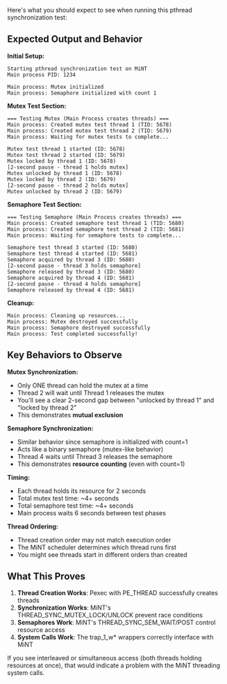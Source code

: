 Here's what you should expect to see when running this pthread synchronization test:

## Expected Output and Behavior

**Initial Setup:**
```
Starting pthread synchronization test on MiNT
Main process PID: 1234

Main process: Mutex initialized
Main process: Semaphore initialized with count 1
```

**Mutex Test Section:**
```
=== Testing Mutex (Main Process creates threads) ===
Main process: Created mutex test thread 1 (TID: 5678)
Main process: Created mutex test thread 2 (TID: 5679)
Main process: Waiting for mutex tests to complete...

Mutex test thread 1 started (ID: 5678)
Mutex test thread 2 started (ID: 5679)
Mutex locked by thread 1 (ID: 5678)
[2-second pause - thread 1 holds mutex]
Mutex unlocked by thread 1 (ID: 5678)
Mutex locked by thread 2 (ID: 5679)
[2-second pause - thread 2 holds mutex]
Mutex unlocked by thread 2 (ID: 5679)
```

**Semaphore Test Section:**
```
=== Testing Semaphore (Main Process creates threads) ===
Main process: Created semaphore test thread 1 (TID: 5680)
Main process: Created semaphore test thread 2 (TID: 5681)
Main process: Waiting for semaphore tests to complete...

Semaphore test thread 3 started (ID: 5680)
Semaphore test thread 4 started (ID: 5681)
Semaphore acquired by thread 3 (ID: 5680)
[2-second pause - thread 3 holds semaphore]
Semaphore released by thread 3 (ID: 5680)
Semaphore acquired by thread 4 (ID: 5681)
[2-second pause - thread 4 holds semaphore]
Semaphore released by thread 4 (ID: 5681)
```

**Cleanup:**
```
Main process: Cleaning up resources...
Main process: Mutex destroyed successfully
Main process: Semaphore destroyed successfully
Main process: Test completed successfully!
```

## Key Behaviors to Observe

**Mutex Synchronization:**
- Only ONE thread can hold the mutex at a time
- Thread 2 will wait until Thread 1 releases the mutex
- You'll see a clear 2-second gap between "unlocked by thread 1" and "locked by thread 2"
- This demonstrates **mutual exclusion**

**Semaphore Synchronization:**
- Similar behavior since semaphore is initialized with count=1
- Acts like a binary semaphore (mutex-like behavior)
- Thread 4 waits until Thread 3 releases the semaphore
- This demonstrates **resource counting** (even with count=1)

**Timing:**
- Each thread holds its resource for 2 seconds
- Total mutex test time: ~4+ seconds
- Total semaphore test time: ~4+ seconds
- Main process waits 6 seconds between test phases

**Thread Ordering:**
- Thread creation order may not match execution order
- The MiNT scheduler determines which thread runs first
- You might see threads start in different orders than created

## What This Proves

1. **Thread Creation Works**: Pexec with PE_THREAD successfully creates threads
2. **Synchronization Works**: MiNT's THREAD_SYNC_MUTEX_LOCK/UNLOCK prevent race conditions
3. **Semaphores Work**: MiNT's THREAD_SYNC_SEM_WAIT/POST control resource access
4. **System Calls Work**: The trap_1_w* wrappers correctly interface with MiNT

If you see interleaved or simultaneous access (both threads holding resources at once), that would indicate a problem with the MiNT threading system calls.